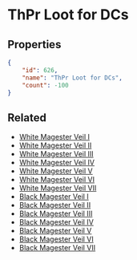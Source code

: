 # ThPr Loot for DCs

<no description available>

## Properties

```json
{
    "id": 626,
    "name": "ThPr Loot for DCs",
    "count": -100
}
```

## Related

- [White Magester Veil I](../items/18790-white-magester-veil-i.md)
- [White Magester Veil II](../items/18791-white-magester-veil-ii.md)
- [White Magester Veil III](../items/18792-white-magester-veil-iii.md)
- [White Magester Veil IV](../items/18793-white-magester-veil-iv.md)
- [White Magester Veil V](../items/18794-white-magester-veil-v.md)
- [White Magester Veil VI](../items/18795-white-magester-veil-vi.md)
- [White Magester Veil VII](../items/18796-white-magester-veil-vii.md)
- [Black Magester Veil I](../items/18797-black-magester-veil-i.md)
- [Black Magester Veil II](../items/18798-black-magester-veil-ii.md)
- [Black Magester Veil III](../items/18799-black-magester-veil-iii.md)
- [Black Magester Veil IV](../items/18800-black-magester-veil-iv.md)
- [Black Magester Veil V](../items/18801-black-magester-veil-v.md)
- [Black Magester Veil VI](../items/18802-black-magester-veil-vi.md)
- [Black Magester Veil VII](../items/18803-black-magester-veil-vii.md)

